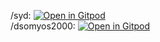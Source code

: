/syd: [![Open in Gitpod](https://gitpod.io/button/open-in-gitpod.svg)](https://gitpod.io/#https://github.com/dsomyos2000/syd)
<br/>/dsomyos2000: [![Open in Gitpod](https://gitpod.io/button/open-in-gitpod.svg)](https://gitpod.io/#https://github.com/dsomyos2000/dsomyos2000)
